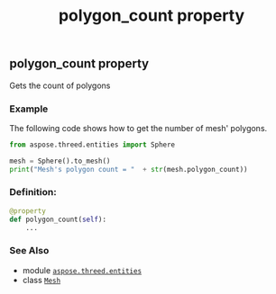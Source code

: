 ﻿---
title: polygon_count property
second_title: Aspose.3D for Python via .NET API References
description: 
type: docs
weight: 260
url: /python-net/aspose.threed.entities/mesh/polygon_count/
is_root: false
---

## polygon_count property


Gets the count of polygons

### Example 


The following code shows how to get the number of mesh' polygons.

```python
from aspose.threed.entities import Sphere

mesh = Sphere().to_mesh()
print("Mesh's polygon count = "  + str(mesh.polygon_count))

```
### Definition:
```python
@property
def polygon_count(self):
    ...
```

### See Also
* module [`aspose.threed.entities`](../../)
* class [`Mesh`](/3d/python-net/aspose.threed.entities/mesh)
